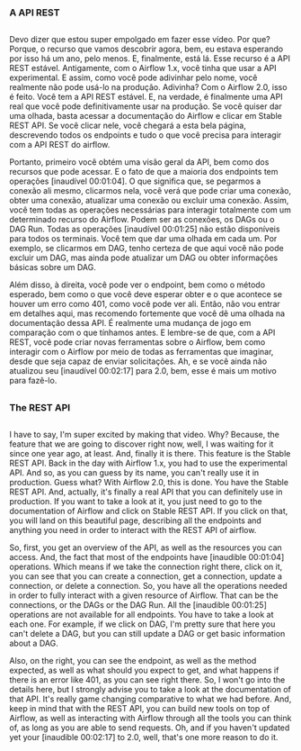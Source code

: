 ### A API REST
##
Devo dizer que estou super empolgado em fazer esse vídeo. Por que? Porque, o recurso que vamos descobrir agora, bem, eu estava esperando por isso há um ano, pelo menos. E, finalmente, está lá. Esse recurso é a API REST estável. Antigamente, com o Airflow 1.x, você tinha que usar a API experimental. E assim, como você pode adivinhar pelo nome, você realmente não pode usá-lo na produção. Adivinha? Com o Airflow 2.0, isso é feito. Você tem a API REST estável. E, na verdade, é finalmente uma API real que você pode definitivamente usar na produção. Se você quiser dar uma olhada, basta acessar a documentação do Airflow e clicar em Stable REST API. Se você clicar nele, você chegará a esta bela página, descrevendo todos os endpoints e tudo o que você precisa para interagir com a API REST do airflow.

Portanto, primeiro você obtém uma visão geral da API, bem como dos recursos que pode acessar. E o fato de que a maioria dos endpoints tem operações [inaudível 00:01:04]. O que significa que, se pegarmos a conexão ali mesmo, clicarmos nela, você verá que pode criar uma conexão, obter uma conexão, atualizar uma conexão ou excluir uma conexão. Assim, você tem todas as operações necessárias para interagir totalmente com um determinado recurso do Airflow. Podem ser as conexões, os DAGs ou o DAG Run. Todas as operações [inaudível 00:01:25] não estão disponíveis para todos os terminais. Você tem que dar uma olhada em cada um. Por exemplo, se clicarmos em DAG, tenho certeza de que aqui você não pode excluir um DAG, mas ainda pode atualizar um DAG ou obter informações básicas sobre um DAG.

Além disso, à direita, você pode ver o endpoint, bem como o método esperado, bem como o que você deve esperar obter e o que acontece se houver um erro como 401, como você pode ver ali. Então, não vou entrar em detalhes aqui, mas recomendo fortemente que você dê uma olhada na documentação dessa API. É realmente uma mudança de jogo em comparação com o que tínhamos antes. E lembre-se de que, com a API REST, você pode criar novas ferramentas sobre o Airflow, bem como interagir com o Airflow por meio de todas as ferramentas que imaginar, desde que seja capaz de enviar solicitações. Ah, e se você ainda não atualizou seu [inaudível 00:02:17] para 2.0, bem, esse é mais um motivo para fazê-lo.

##
### The REST API
##
I have to say, I'm super excited by making that video. Why? Because, the feature that we are going to discover right now, well, I was waiting for it since one year ago, at least. And, finally it is there. This feature is the Stable REST API. Back in the day with Airflow 1.x, you had to use the experimental API. And so, as you can guess by its name, you can't really use it in production. Guess what? With Airflow 2.0, this is done. You have the Stable REST API. And, actually, it's finally a real API that you can definitely use in production. If you want to take a look at it, you just need to go to the documentation of Airflow and click on Stable REST API. If you click on that, you will land on this beautiful page, describing all the endpoints and anything you need in order to interact with the REST API of airflow.

So, first, you get an overview of the API, as well as the resources you can access. And, the fact that most of the endpoints have [inaudible 00:01:04] operations. Which means if we take the connection right there, click on it, you can see that you can create a connection, get a connection, update a connection, or delete a connection. So, you have all the operations needed in order to fully interact with a given resource of Airflow. That can be the connections, or the DAGs or the DAG Run. All the [inaudible 00:01:25] operations are not available for all endpoints. You have to take a look at each one. For example, if we click on DAG, I'm pretty sure that here you can't delete a DAG, but you can still update a DAG or get basic information about a DAG.

Also, on the right, you can see the endpoint, as well as the method expected, as well as what should you expect to get, and what happens if there is an error like 401, as you can see right there. So, I won't go into the details here, but I strongly advise you to take a look at the documentation of that API. It's really game changing comparative to what we had before. And, keep in mind that with the REST API, you can build new tools on top of Airflow, as well as interacting with Airflow through all the tools you can think of, as long as you are able to send requests. Oh, and if you haven't updated yet your [inaudible 00:02:17] to 2.0, well, that's one more reason to do it.
